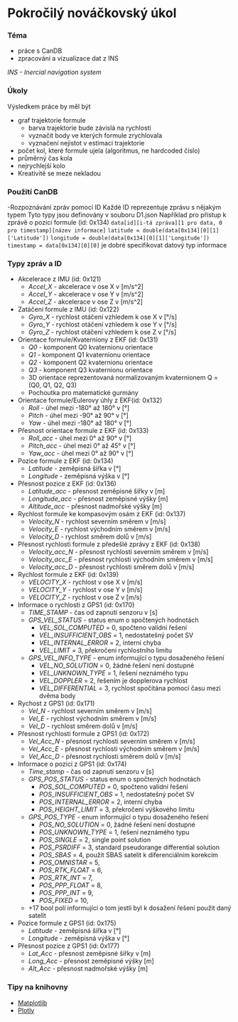 #  Pokročilý nováčkovský úkol
### Téma
- práce s CanDB
- zpracování a vizualizace dat z INS

*INS - Inercial navigation system*


### Úkoly
Výsledkem práce by měl být
- graf trajektorie formule
    - barva trajektorie bude závislá na rychlosti
    - vyznačit body ve kterých formule zrychlovala
    - vyznačení nejistot v estimaci trajektorie
- počet kol, které formule ujela (algoritmus, ne hardcoded číslo)
- průměrný čas kola
- nejrychlejší kolo
- Kreativitě se meze nekladou

### Použití CanDB
-Rozpoznávání zpráv pomocí ID
    Každé ID reprezentuje zprávu s nějakým typem
    Tyto typy jsou definovány v souboru D1.json
Například pro přístup k zprávě o pozici formule (id: 0x134)
`data[id][i-tá zpráva][1 pro data, 0 pro timestamp][název informace]`
`latitude = double(data[0x134][0][1]['Latitude'])`
`longitude = double(data[0x134][0][1]['Longitude'])`
`timestamp = data[0x134][0][0]`
je dobré specifikovat datový typ informace

### Typy zpráv a ID
- Akcelerace z IMU (id: 0x121)
    - *Accel_X* - akcelerace v ose X v [m/s^2]
    - *Accel_Y* - akcelerace v ose Y v [m/s^2]
    - *Accel_Z* - akcelerace v ose Z v [m/s^2]
- Zatáčení formule z IMU (id: 0x122)
    - *Gyro_X* - rychlost otáčení vzhledem k ose X v [°/s]
    - *Gyro_Y* - rychlost otáčení vzhledem k ose Y v [°/s]
    - *Gyro_Z* - rychlost otáčení vzhledem k ose Z v [°/s]
- Orientace formule/Kvaterniony z EKF (id: 0x131)
    - *Q0* - komponent Q0 kvaternionu orientace
    - *Q1* - komponent Q1 kvaternionu orientace
    - *Q2* - komponent Q2 kvaternionu orientace
    - *Q3* - komponent Q3 kvaternionu orientace
    - 3D orientace reprezentovaná normalizovaným kvaternionem Q = (Q0, Q1, Q2, Q3)
    - Pochoutka pro matematické gurmány
- Orientace formule/Eulerovy úhly z EKF(id: 0x132)
    - *Roll* - úhel mezi -180° až 180° v [°]
    - *Pitch* - úhel mezi -90° až 90° v [°]
    - *Yaw* - úhel mezi -180° až 180° v [°]
- Přesnost orientace formule z EKF (id: 0x133)
    - *Roll_acc* - úhel mezi 0° až 90° v [°]
    - *Pitch_acc* - úhel mezi 0° až 45° v [°]
    - *Yaw_acc* - úhel mezi 0° až 90° v [°]
- Pozice formule z EKF (id: 0x134)
    - *Latitude* - zeměpisná šířka v [°] 
    - *Longitude* - zeměpisná výška v [°]
- Přesnost pozice z EKF (id: 0x136)
    - *Latitude_acc* - přesnost zeměpisné šířky v [m]
    - *Longitude_acc* - přesnost zeměpisné výšky [m]
    - *Altitude_acc* - přesnost nadmořské výšky [m]
- Rychlost formule ke kompasovým osám z EKF (id: 0x137)
    - *Velocity_N* - rychlost severním směrem v [m/s]
    - *Velocity_E* - rychlost východním směrem v [m/s]
    - *Velocity_D* - rychlost směrem dolů v [m/s]
- Přesnost rychlosti formule z předešlé zprávy z EKF (id: 0x138)
    - *Velocity_acc_N* - přesnost rychlosti severním směrem v [m/s]
    - *Velocity_acc_E* - přesnost rychlosti východním směrem v [m/s]
    - *Velocity_acc_D* - přesnost rychlosti směrem dolů v [m/s]
- Rychlost formule z EKF (id: 0x139)
    - *VELOCITY_X* - rychlost v ose X v [m/s]
    - *VELOCITY_Y* - rychlost v ose Y v [m/s]
    - *VELOCITY_Z* - rychlost v ose Z v [m/s]
- Informace o rychlosti z GPS1 (id: 0x170)
    - *TIME_STAMP* - čas od zapnutí senzoru v [s]
    - *GPS_VEL_STATUS* - status enum o spočtených hodnotách
        - *VEL_SOL_COMPUTED* = 0, spočteno validní řešení
        - *VEL_INSUFFICIENT_OBS* = 1, nedostatešný počet SV
        - *VEL_INTERNAL_ERROR* = 2, interní chyba
        - *VEL_LIMIT* = 3, překročení rychlostního limitu
    - *GPS_VEL_INFO_TYPE* - enum informující o typu dosaženého řešení
        - *VEL_NO_SOLUTION* = 0, žádné řešení není dostupné
        - *VEL_UNKNOWN_TYPE* = 1, řešení neznámého typu
        - *VEL_DOPPLER* = 2, řešením je dopplerova rychlost
        - *VEL_DIFFERENTIAL* = 3, rychlost spočítána pomocí času mezi dvěma body
- Rychost z GPS1 (id: 0x171)
    - *Vel_N* - rychlost severním směrem v [m/s]
    - *Vel_E* - rychlost východním směrem v [m/s]
    - *Vel_D* - rychlost směrem dolů v [m/s]
- Přesnost rychlosti formule z GPS1 (id: 0x172)
    - *Vel_Acc_N* - přesnost rychlosti severním směrem v [m/s]
    - *Vel_Acc_E* - přesnost rychlosti východním směrem v [m/s]
    - *Vel_Acc_D* - přesnost rychlosti směrem dolů v [m/s]
- Informace o pozici z GPS1 (id: 0x174)
    - *Time_stamp* - čas od zapnutí senzoru v [s]
    - *GPS_POS_STATUS* - status enum o spočtených hodnotách
        - *POS_SOL_COMPUTED* = 0, spočteno validní řešení
        - *POS_INSUFFICIENT_OBS* = 1, nedostatešný počet SV
        - *POS_INTERNAL_ERROR* = 2, interní chyba
        - *POS_HEIGHT_LIMIT* = 3, překročení výškového limitu
    - *GPS_POS_TYPE* - enum informující o typu dosaženého řešení
        - *POS_NO_SOLUTION* = 0, žádné řešení není dostupné
        - *POS_UNKNOWN_TYPE* = 1, řešení neznámého typu
        - *POS_SINGLE* = 2, single point solution
        - *POS_PSRDIFF* = 3, standard pseudorange differential solution
        - *POS_SBAS* = 4, použit SBAS satelit k diferenciálním korekcím
        - *POS_OMNISTAR* = 5,
        - *POS_RTK_FLOAT* = 6,
        - *POS_RTK_INT* = 7,
        - *POS_PPP_FLOAT* = 8,
        - *POS_PPP_INT* = 9,
        - *POS_FIXED* = 10,
    - +17 bool polí informující o tom jestli byl k dosažení řešení použit daný satelit
- Pozice formule z GPS1 (id: 0x175)
    - *Latitude* - zeměpisná šířka v [°]
    - *Longitude* - zeměpisná výška v [°]
- Přesnost pozice z GPS1 (id: 0x177)
    - *Lat_Acc* - přesnost zeměpisné šířky v [m]
    - *Long_Acc* - přesnost zeměpisné výšky [m]
    - *Alt_Acc* - přesnost nadmořské výšky [m]

### Tipy na knihovny
- [Matplotlib](https://matplotlib.org/)
- [Plotly](https://plotly.com/python/)



